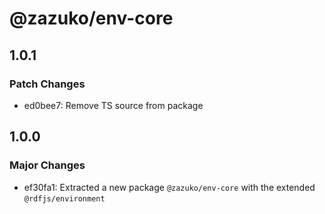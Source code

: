 # @zazuko/env-core

## 1.0.1

### Patch Changes

- ed0bee7: Remove TS source from package

## 1.0.0

### Major Changes

- ef30fa1: Extracted a new package `@zazuko/env-core` with the extended `@rdfjs/environment`
